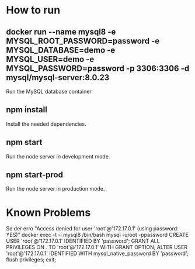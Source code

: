 # How to run

## docker run --name mysql8 -e MYSQL_ROOT_PASSWORD=password -e MYSQL_DATABASE=demo -e MYSQL_USER=demo -e MYSQL_PASSWORD=password -p 3306:3306 -d mysql/mysql-server:8.0.23
Run the MySQL database container

## npm install
Install the needed dependencies.

## npm start
Run the node server in development mode.

## npm start-prod
Run the node server in production mode.

# Known Problems

Se der erro "Access denied for user 'root'@'172.17.0.1' (using password: YES)"
docker exec -t -i mysql8 /bin/bash
mysql -uroot -ppassword
CREATE USER 'root'@'172.17.0.1' IDENTIFIED BY 'password';
GRANT ALL PRIVILEGES ON *.* TO 'root'@'172.17.0.1' WITH GRANT OPTION;
ALTER USER 'root'@'172.17.0.1' IDENTIFIED WITH mysql_native_password BY 'password';
flush privileges;
exit;

